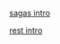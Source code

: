 [sagas intro](https://www.youtube.com/watch?v=xDuwrtwYHu8)

[rest intro](https://www.youtube.com/watch?v=u_pZBBELeEQ&index=1&list=PLU-muwCiNgqZJ2B3D5jtzGj-DEWQUubxn)
